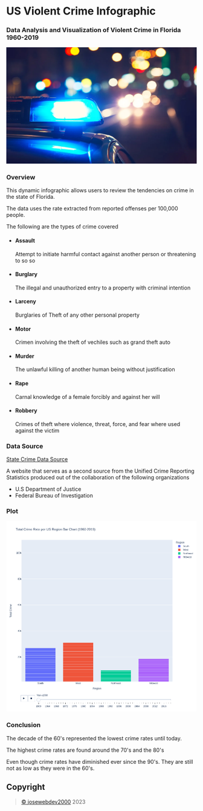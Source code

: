 # US Violent Crime Infographic
### Data Analysis and Visualization of Violent Crime in Florida 1960-2019

<div>
    <img src="car_police_light.png" alt="Police Car Lights">
    <h3>Overview</h3>
    <p>This dynamic infographic allows users to review the tendencies on crime in the state of Florida.</p>
    <p>The data uses the rate extracted from reported offenses per 100,000 people.</p>
    <p>The following are the types of crime covered</p>
    <ul>
        <li>
            <h4>Assault</h4>
            <p>Attempt to initiate harmful contact against another person or threatening to so so</p>
        </li>
        <li>
            <h4>Burglary</h4>
            <p>The illegal and unauthorized entry to a property with criminal intention</p>
        </li>
        <li>
            <h4>Larceny</h4>
            <p>Burglaries of Theft of any other personal property</p>
        </li>
        <li>
            <h4>Motor</h4>
            <p>Crimen involving the theft of vechiles such as grand theft auto</p>
        </li>
        <li>
            <h4>Murder</h4>
            <p>The unlawful killing of another human being without justification</p>
        </li>
        <li>
            <h4>Rape</h4>
            <p>Carnal knowledge of a female forcibly and against her will</p>
        </li>
        <li>            <h4>Robbery</h4>
            <p>Crimes of theft where violence, threat, force, and fear where used against the victim</p>
        </li>
    </ul>
</div>

<div>
    <h3>Data Source</h3>
    <p><a href="https://corgis-edu.github.io/corgis/csv/state_crime/" target="_blank">State Crime Data Source</a></p>
    <p>A website that serves as a second source from the Unified Crime Reporting Statistics produced out of the collaboration of the following organizations</p>
    <ul>
        <li>U.S Department of Justice</li>
        <li>Federal Bureau of Investigation</li>
    </ul>
</div>

<div>
    <h3>Plot</h3>
    <img src="total_violent_crime.png" alt="Violent Crime Main Graph">
</div>

<div>
    <h3>Conclusion</h3>
    <p>The decade of the 60's represented the lowest crime rates until today.</p>
    <p>The highest crime rates are found around the 70's and the 80's</p>
    <p>Even though crime rates have diminished ever since the 90's. They are still not as low as they were in the 60's.</p>
</div>


## Copyright
<div>
    <blockquote>
        <a href="https://github.com/josewebdev2000">&copy; josewebdev2000</a> 2023
    </blockquote>
</div>
